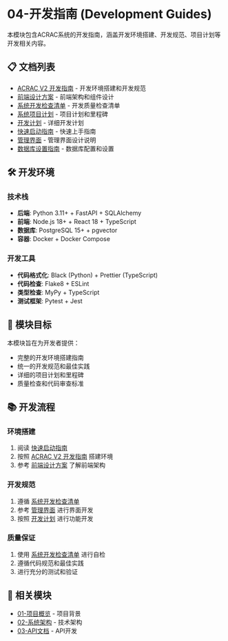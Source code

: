 # 04-开发指南 (Development Guides)

本模块包含ACRAC系统的开发指南，涵盖开发环境搭建、开发规范、项目计划等开发相关内容。

## 📋 文档列表

- [ACRAC V2 开发指南](ACRAC_V2_开发指南.md) - 开发环境搭建和开发规范
- [前端设计方案](ACRAC前端设计方案.md) - 前端架构和组件设计
- [系统开发检查清单](ACRAC系统开发检查清单.md) - 开发质量检查清单
- [系统项目计划](ACRAC系统项目计划.md) - 项目计划和里程碑
- [开发计划](开发计划.md) - 详细开发计划
- [快速启动指南](快速启动指南.md) - 快速上手指南
- [管理界面](admin_ui.md) - 管理界面设计说明
- [数据库设置指南](DATABASE_SETUP_GUIDE.md) - 数据库配置和设置

## 🛠️ 开发环境

### 技术栈
- **后端**: Python 3.11+ + FastAPI + SQLAlchemy
- **前端**: Node.js 18+ + React 18 + TypeScript
- **数据库**: PostgreSQL 15+ + pgvector
- **容器**: Docker + Docker Compose

### 开发工具
- **代码格式化**: Black (Python) + Prettier (TypeScript)
- **代码检查**: Flake8 + ESLint
- **类型检查**: MyPy + TypeScript
- **测试框架**: Pytest + Jest

## 🎯 模块目标

本模块旨在为开发者提供：
- 完整的开发环境搭建指南
- 统一的开发规范和最佳实践
- 详细的项目计划和里程碑
- 质量检查和代码审查标准

## 📚 开发流程

### 环境搭建
1. 阅读 [快速启动指南](快速启动指南.md)
2. 按照 [ACRAC V2 开发指南](ACRAC_V2_开发指南.md) 搭建环境
3. 参考 [前端设计方案](ACRAC前端设计方案.md) 了解前端架构

### 开发规范
1. 遵循 [系统开发检查清单](ACRAC系统开发检查清单.md)
2. 参考 [管理界面](admin_ui.md) 进行界面开发
3. 按照 [开发计划](开发计划.md) 进行功能开发

### 质量保证
1. 使用 [系统开发检查清单](ACRAC系统开发检查清单.md) 进行自检
2. 遵循代码规范和最佳实践
3. 进行充分的测试和验证

## 🔗 相关模块

- [01-项目概览](../01-project-overview/) - 项目背景
- [02-系统架构](../02-system-architecture/) - 技术架构
- [03-API文档](../03-api-documentation/) - API开发
